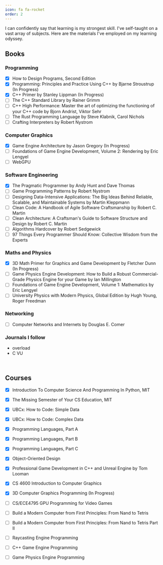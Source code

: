 ```yaml
---
icon: fa fa-rocket
order: 2
---
```


I can confidently say that learning is my strongest skill. I've self-taught on a vast array of subjects. Here are the materials I've employed on my learning odyssey.

## Books

### Programming

- [x] How to Design Programs, Second Edition
- [x] Programming: Principles and Practice Using C++ by Bjarne Stroustrup (In Progress)
- [x] C++ Primer by Stanley Lippman (In Progress)
- [ ] The C++ Standard Library by Rainer Grimm
- [ ] C++ High Performance: Master the art of optimizing the functioning of your C++ code by Bjorn Andrist, Viktor Sehr
- [ ] The Rust Programming Language by Steve Klabnik, Carol Nichols
- [ ] Crafting Interpreters by Robert Nystrom

### Computer Graphics

- [x] Game Engine Architecture by Jason Gregory (In Progress)
- [ ] Foundations of Game Engine Development, Volume 2: Rendering by Eric Lengyel
- [ ] WebGPU

### Software Engineering

- [x] The Pragmatic Programmer by Andy Hunt and Dave Thomas
- [ ] Game Programming Patterns by Robert Nystrom
- [ ] Designing Data-Intensive Applications: The Big Ideas Behind Reliable, Scalable, and Maintainable Systems by Martin Kleppmann
- [ ] Clean Code: A Handbook of Agile Software Craftsmanship by Robert C. Martin
- [ ] Clean Architecture: A Craftsman's Guide to Software Structure and Design by Robert C. Martin
- [ ] Algorithms Hardcover by Robert Sedgewick
- [ ] 97 Things Every Programmer Should Know: Collective Wisdom from the Experts

### Maths and Physics

- [x] 3D Math Primer for Graphics and Game Development by Fletcher Dunn (In Progress)
- [ ] Game Physics Engine Development: How to Build a Robust Commercial-Grade Physics Engine for your Game by Ian Millington
- [ ] Foundations of Game Engine Development, Volume 1: Mathematics by Eric Lengyel
- [ ] University Physics with Modern Physics, Global Edition by Hugh Young, Roger Freedman

### Networking

- [ ] Computer Networks and Internets by Douglas E. Comer

### Journals I follow
- overload
- C VU

<br/>

## Courses

- [x] Introduction To Computer Science And Programming In Python, MIT
- [x] The Missing Semester of Your CS Education, MIT
- [x] UBCx: How to Code: Simple Data
- [x] UBCx: How to Code: Complex Data
- [x] Programming Languages, Part A 
- [x] Programming Languages, Part B  
- [x] Programming Languages, Part C 
- [x] Object-Oriented Design
- [x] Professional Game Development in C++ and Unreal Engine by Tom Looman
- [x] CS 4600 Introduction to Computer Graphics
- [x] 3D Computer Graphics Programming (In Progress)
- [ ] CS/ECE4795 GPU Programming for Video Games
- [ ] Build a Modern Computer from First Principles: From Nand to Tetris
- [ ] Build a Modern Computer from First Principles: From Nand to Tetris Part II
- [ ] Raycasting Engine Programming
- [ ] C++ Game Engine Programming
- [ ] Game Physics Engine Programming

